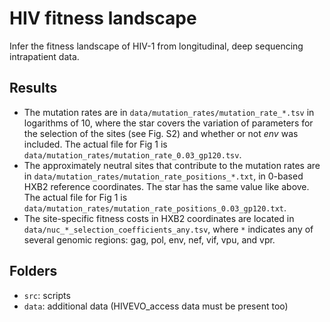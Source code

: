 # HIV fitness landscape
Infer the fitness landscape of HIV-1 from longitudinal, deep sequencing intrapatient data.

## Results
- The mutation rates are in `data/mutation_rates/mutation_rate_*.tsv` in logarithms of 10, where the star covers the variation of parameters for the selection of the sites (see Fig. S2) and whether or not _env_ was included. The actual file for Fig 1 is `data/mutation_rates/mutation_rate_0.03_gp120.tsv`.
- The approximately neutral sites that contribute to the mutation rates are in `data/mutation_rates/mutation_rate_positions_*.txt`, in 0-based HXB2 reference coordinates. The star has the same value like above. The actual file for Fig 1 is `data/mutation_rates/mutation_rate_positions_0.03_gp120.txt`.
- The site-specific fitness costs in HXB2 coordinates are located in `data/nuc_*_selection_coefficients_any.tsv`, where `*` indicates any of several genomic regions: gag, pol, env, nef, vif, vpu, and vpr.

## Folders
- `src`: scripts
- `data`: additional data (HIVEVO_access data must be present too)



